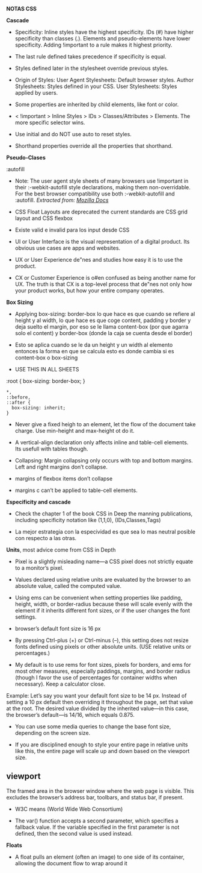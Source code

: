 **NOTAS CSS**

**Cascade**

- Specificity:
Inline styles have the highest specificity.
IDs (#) have higher specificity than classes (.).
Elements and pseudo-elements have lower specificity.
Adding !important to a rule makes it highest priority.

- The last rule defined takes precedence if specificity is equal.
- Styles defined later in the stylesheet override previous styles.

- Origin of Styles:
User Agent Stylesheets: Default browser styles.
Author Stylesheets: Styles defined in your CSS.
User Stylesheets: Styles applied by users.

- Some properties are inherited by child elements, like font or color.

- < !important > Inline Styles > IDs > Classes/Attributes > Elements.
The more specific selector wins.

- Use initial and do NOT use auto to reset styles.

- Shorthand properties override all the properties that shorthand.



**Pseudo-Clases**

:autofill

- Note: The user agent style sheets of many browsers use !important in their :-webkit-autofill style declarations, making them non-overridable. For the best browser compatibility use both :-webkit-autofill and :autofill.
*Extracted from: [Mozilla Docs](https://developer.mozilla.org/en-US/docs/Web/CSS/:autofill)*

- CSS Float Layouts are deprecated the current standards are CSS grid layout and CSS flexbox

- Existe valid e invalid para los input desde CSS

- UI or User Interface is the visual representation of a digital
product. Its obvious use cases are apps and websites.

- UX or User Experience de"nes and studies how easy it is to
use the product.

- CX or Customer Experience is o#en confused as being another
name for UX. The truth is that CX is a top-level process that
de"nes not only how your product works, but how your entire
company operates.

**Box Sizing**

- Applying box-sizing: border-box lo que hace es que cuando se refiere al height y al width, lo que hace es que coge content, padding y border y deja suelto el margin, por eso se le llama content-box (por que agarra solo el content) y border-box (donde la caja se cuenta desde el border)
- Esto se aplica cuando se le da un height y un width al elemento entonces la forma en que se calcula esto es donde cambia si es content-box o box-sizing

- USE THIS IN ALL SHEETS

:root {
      box-sizing: border-box;
    }

    *,
    ::before,
    ::after {
      box-sizing: inherit;
    }

- Never give a fixed heigh to an element, let the flow of the document take charge. Use min-height and max-height ot do it.

- A vertical-align declaration only affects inline and table-cell elements. Its usefull with tables though.

- Collapsing: Margin collapsing only occurs with top and bottom margins. Left and right margins don’t collapse.

- margins of flexbox items don’t collapse

- margins c can’t be applied to table-cell elements.

**Especificity and cascade**

- Check the chapter 1 of the book CSS in Deep the manning publications, including specificity notation like (1,1,0), (IDs,Classes,Tags)

- La mejor estrategia con la especividad es que sea lo mas neutral posible con respecto a las otras.

**Units**, most advice come from CSS in Depth

- Pixel is a slightly misleading name—a CSS pixel does not strictly equate to a monitor’s pixel.

- Values declared using relative units are evaluated by the browser to an absolute value, called the computed value.

- Using ems can be convenient when setting properties like padding, height, width, or border-radius because these will scale evenly with the element if it inherits different font sizes, or if the user changes the font settings.

- browser’s default font size is 16 px

- By pressing Ctrl-plus (+) or Ctrl-minus (–), this setting does not resize fonts defined using pixels or other absolute units. (USE relative units or percentages.)

- My default is to use rems for font sizes, pixels for borders, and ems for most other measures, especially paddings, margins, and border radius (though I favor the use of percentages for container widths when necessary). Keep a calculator close.

Example: Let’s say you want your default font size to be 14 px. Instead of setting a 10 px default then overriding it throughout the page, set that value at the root. The desired value divided by the inherited value—in this case, the browser’s default—is 14/16, which equals 0.875.

- You can use some media queries to change the base font size, depending on the screen size. 

- If you are disciplined enough to style your entire page in relative units like this, the entire page will scale up and down based on the viewport size.

## viewport 
The framed area in the browser window where the web page is visible. This excludes the browser’s address bar, toolbars, and status bar, if present.

- W3C means (World Wide Web Consortium)

- The var() function accepts a second parameter, which specifies a fallback value. If the variable specified in the first parameter is not defined, then the second value is used instead.

**Floats**

- A float pulls an element (often an image) to one side of its container, allowing the document flow to wrap around it

